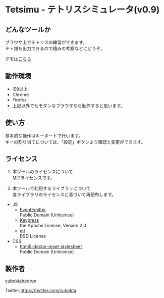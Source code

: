 Tetsimu - テトリスシミュレータ(v0.9)
====

## どんなツールか
ブラウザ上でテトリスの練習ができます。  
テト譜も出力できるので積みの考察などにどうぞ。  

デモは[こちら](http://www.cuboktahedron.sakura.ne.jp/tetsimu/)

## 動作環境
- IE9以上
- Chrome
- Firefox
- 上記以外でもモダンなブラウザなら動作すると思います。

## 使い方
基本的な操作はキーボードで行います。  
キーの割り当てについては、「設定」ボタンより確認と変更ができます。

## ライセンス
1. 本ツールのライセンスについて  
[MIT](https://github.com/cuboktahedron/tetsimu/blob/master/MIT-LICENSE.txt)ライセンスです。

2. 本ツールで利用するライブラリについて  
各ライブラリのライセンスに基づいて再配布します。
  - JS
    - [EventEmitter](https://github.com/Wolfy87/EventEmitter)  
      Public Domain (Unlicense)
    - [Keypress](https://github.com/dmauro/Keypress/)  
      the Apache License, Version 2.0
    - [mt](http://homepage2.nifty.com/magicant/sjavascript/mt.html)  
      BSD License
  - CSS
    - [html5-doctor-reset-stylesheet](http://cssreset.com/)  
      Public Domain (Unlicense)

## 製作者

[cuboktahedron](https://github.com/cuboktahedron)  

Twitter:https://twitter.com/cubokta
